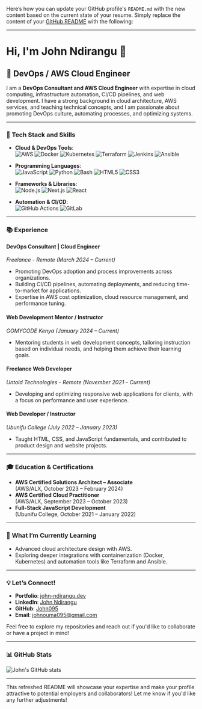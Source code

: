 Here’s how you can update your GitHub profile's `README.md` with the new content based on the current state of your resume. Simply replace the content of your [GitHub README](https://github.com/John095/John095) with the following:

---

# Hi, I'm John Ndirangu 👋

## 🚀 DevOps / AWS Cloud Engineer

I am a **DevOps Consultant and AWS Cloud Engineer** with expertise in cloud computing, infrastructure automation, CI/CD pipelines, and web development. I have a strong background in cloud architecture, AWS services, and teaching technical concepts, and I am passionate about promoting DevOps culture, automating processes, and optimizing systems.

---

### 🔧 **Tech Stack and Skills**

- **Cloud & DevOps Tools**:  
  ![AWS](https://img.shields.io/badge/AWS-232F3E?style=flat-square&logo=amazon-aws) ![Docker](https://img.shields.io/badge/Docker-2496ED?style=flat-square&logo=docker) ![Kubernetes](https://img.shields.io/badge/Kubernetes-326CE5?style=flat-square&logo=kubernetes) ![Terraform](https://img.shields.io/badge/Terraform-7B42BC?style=flat-square&logo=terraform) ![Jenkins](https://img.shields.io/badge/Jenkins-D24939?style=flat-square&logo=jenkins) ![Ansible](https://img.shields.io/badge/Ansible-EE0000?style=flat-square&logo=ansible)

- **Programming Languages**:  
  ![JavaScript](https://img.shields.io/badge/JavaScript-F7DF1E?style=flat-square&logo=javascript) ![Python](https://img.shields.io/badge/Python-3776AB?style=flat-square&logo=python) ![Bash](https://img.shields.io/badge/Bash-4EAA25?style=flat-square&logo=gnu-bash) ![HTML5](https://img.shields.io/badge/HTML5-E34F26?style=flat-square&logo=html5) ![CSS3](https://img.shields.io/badge/CSS3-1572B6?style=flat-square&logo=css3)

- **Frameworks & Libraries**:  
  ![Node.js](https://img.shields.io/badge/Node.js-339933?style=flat-square&logo=nodedotjs) ![Next.js](https://img.shields.io/badge/Next.js-000000?style=flat-square&logo=nextdotjs) ![React](https://img.shields.io/badge/React-61DAFB?style=flat-square&logo=react)

- **Automation & CI/CD**:  
  ![GitHub Actions](https://img.shields.io/badge/GitHub%20Actions-2088FF?style=flat-square&logo=github-actions) ![GitLab](https://img.shields.io/badge/GitLab-FC6D26?style=flat-square&logo=gitlab)

---

### 📚 **Experience**

#### **DevOps Consultant | Cloud Engineer**  
*Freelance - Remote (March 2024 – Current)*  
- Promoting DevOps adoption and process improvements across organizations.  
- Building CI/CD pipelines, automating deployments, and reducing time-to-market for applications.  
- Expertise in AWS cost optimization, cloud resource management, and performance tuning.

#### **Web Development Mentor / Instructor**  
*GOMYCODE Kenya (January 2024 – Current)*  
- Mentoring students in web development concepts, tailoring instruction based on individual needs, and helping them achieve their learning goals.

#### **Freelance Web Developer**  
*Untold Technologies - Remote (November 2021 – Current)*  
- Developing and optimizing responsive web applications for clients, with a focus on performance and user experience.

#### **Web Developer / Instructor**  
*Ubunifu College (July 2022 – January 2023)*  
- Taught HTML, CSS, and JavaScript fundamentals, and contributed to product design and website projects.

---

### 🎓 **Education & Certifications**

- **AWS Certified Solutions Architect – Associate**  
  (AWS/ALX, October 2023 – February 2024)
- **AWS Certified Cloud Practitioner**  
  (AWS/ALX, September 2023 – October 2023)
- **Full-Stack JavaScript Development**  
  (Ubunifu College, October 2021 – January 2022)

---

### 🌱 **What I’m Currently Learning**

- Advanced cloud architecture design with AWS.  
- Exploring deeper integrations with containerization (Docker, Kubernetes) and automation tools like Terraform and Ansible.

---

### 💡 **Let’s Connect!**

- **Portfolio**: [john-ndirangu.dev](https://john-ndirangu.dev)  
- **LinkedIn**: [John Ndirangu](https://www.linkedin.com/in/john-ndirangu-734132194)  
- **GitHub**: [John095](https://github.com/John095)  
- **Email**: johnouma095@gmail.com

Feel free to explore my repositories and reach out if you'd like to collaborate or have a project in mind!

---

### 📊 **GitHub Stats**

![John's GitHub stats](https://github-readme-stats.vercel.app/api?username=John095&show_icons=true&theme=radical)

---

This refreshed README will showcase your expertise and make your profile attractive to potential employers and collaborators! Let me know if you'd like any further adjustments!
